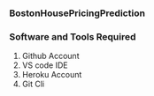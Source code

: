 ### BostonHousePricingPrediction

### Software and Tools Required

1. Github Account
2. VS code IDE
3. Heroku Account
4. Git Cli